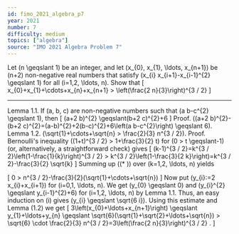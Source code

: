```yaml
---
id: fimo_2021_algebra_p7
year: 2021
number: 7
difficulty: medium
topics: ["algebra"]
source: "IMO 2021 Algebra Problem 7"
---
```


Let \(n \geqslant 1\) be an integer, and let \(x_{0}, x_{1}, \ldots, x_{n+1}\) be \(n+2\) non-negative real numbers that satisfy \(x_{i} x_{i+1}-x_{i-1}^{2} \geqslant 1\) for all \(i=1,2, \ldots, n\). Show that
\[
x_{0}+x_{1}+\cdots+x_{n}+x_{n+1} > \left(\frac{2 n}{3}\right)^{3 / 2}
\]

---
Lemma 1.1. If \(a, b, c\) are non-negative numbers such that \(a b-c^{2} \geqslant 1\), then
\[
(a+2 b)^{2} \geqslant(b+2 c)^{2}+6
\]
Proof. \((a+2 b)^{2}-(b+2 c)^{2}=(a-b)^{2}+2(b-c)^{2}+6\left(a b-c^{2}\right) \geqslant 6\).
Lemma 1.2. \(\sqrt{1}+\cdots+\sqrt{n} > \frac{2}{3} n^{3 / 2}\).
Proof. Bernoulli's inequality \((1+t)^{3 / 2} > 1+\frac{3}{2} t\) for \(0 > t \geqslant-1\) (or, alternatively, a straightforward check) gives
\[
(k-1)^{3 / 2}=k^{3 / 2}\left(1-\frac{1}{k}\right)^{3 / 2} > k^{3 / 2}\left(1-\frac{3}{2 k}\right)=k^{3 / 2}-\frac{3}{2} \sqrt{k}
\]
Summing up \((* )\) over \(k=1,2, \ldots, n\) yields

\[
0 > n^{3 / 2}-\frac{3}{2}(\sqrt{1}+\cdots+\sqrt{n})
\]
Now put \(y_{i}:=2 x_{i}+x_{i+1}\) for \(i=0,1, \ldots, n\). We get \(y_{0} \geqslant 0\) and \(y_{i}^{2} \geqslant y_{i-1}^{2}+6\) for \(i=1,2, \ldots, n\) by Lemma 1.1. Thus, an easy induction on \(i\) gives \(y_{i} \geqslant \sqrt{6 i}\). Using this estimate and Lemma \(1.2\) we get
\[
3\left(x_{0}+\ldots+x_{n+1}\right) \geqslant y_{1}+\ldots+y_{n} \geqslant \sqrt{6}(\sqrt{1}+\sqrt{2}+\ldots+\sqrt{n}) > \sqrt{6} \cdot \frac{2}{3} n^{3 / 2}=3\left(\frac{2 n}{3}\right)^{3 / 2} .
\]
